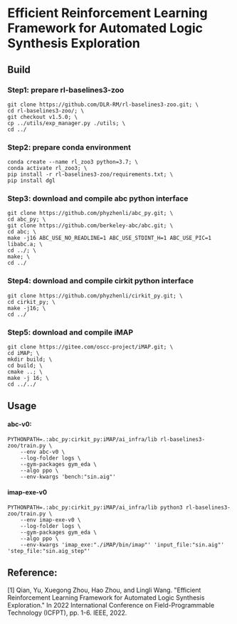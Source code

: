 # Efficient Reinforcement Learning Framework for Automated Logic Synthesis Exploration


## Build

### Step1: prepare rl-baselines3-zoo
```
git clone https://github.com/DLR-RM/rl-baselines3-zoo.git; \
cd rl-baselines3-zoo/; \
git checkout v1.5.0; \
cp ../utils/exp_manager.py ./utils; \
cd ../
```

### Step2: prepare conda environment
```
conda create --name rl_zoo3 python=3.7; \
conda activate rl_zoo3; \
pip install -r rl-baselines3-zoo/requirements.txt; \
pip install dgl
```

### Step3: download and compile abc python interface
```
git clone https://github.com/phyzhenli/abc_py.git; \
cd abc_py; \
git clone https://github.com/berkeley-abc/abc.git; \
cd abc; \
make -j16 ABC_USE_NO_READLINE=1 ABC_USE_STDINT_H=1 ABC_USE_PIC=1 libabc.a; \
cd ../; \
make; \
cd ../
```

### Step4: download and compile cirkit python interface
```
git clone https://github.com/phyzhenli/cirkit_py.git; \
cd cirkit_py; \
make -j16; \
cd ../
```

### Step5: download and compile iMAP
```
git clone https://gitee.com/oscc-project/iMAP.git; \
cd iMAP; \
mkdir build; \
cd build; \
cmake ..; \
make -j 16; \
cd ../../
```

## Usage
#### abc-v0:
```
PYTHONPATH=.:abc_py:cirkit_py:iMAP/ai_infra/lib rl-baselines3-zoo/train.py \
    --env abc-v0 \
    --log-folder logs \
    --gym-packages gym_eda \
    --algo ppo \
    --env-kwargs 'bench:"sin.aig"'
```
#### imap-exe-v0
```
PYTHONPATH=.:abc_py:cirkit_py:iMAP/ai_infra/lib python3 rl-baselines3-zoo/train.py \
    --env imap-exe-v0 \
    --log-folder logs \
    --gym-packages gym_eda \
    --algo ppo \
    --env-kwargs 'imap_exe:"./iMAP/bin/imap"' 'input_file:"sin.aig"' 'step_file:"sin.aig_step"'
```

## Reference:
[1] Qian, Yu, Xuegong Zhou, Hao Zhou, and Lingli Wang. "Efficient Reinforcement Learning Framework for Automated Logic Synthesis Exploration." In 2022 International Conference on Field-Programmable Technology (ICFPT), pp. 1-6. IEEE, 2022.
